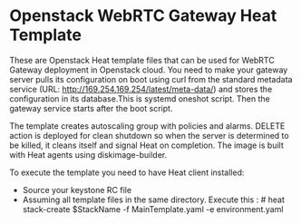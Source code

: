 # Openstack WebRTC Gateway Heat Template

These are Openstack Heat template files that can be used for WebRTC Gateway deployment in Openstack cloud. You need to make your gateway server pulls its configuration on boot using curl from the standard metadata service (URL: http://169.254.169.254/latest/meta-data/) and stores the configuration in its database.This is systemd oneshot script. Then the gateway service starts after the boot script.

The template creates autoscaling group with policies and alarms. DELETE action is deployed for clean shutdown so when the server is determined to be killed, it cleans itself and signal Heat on completion. The image is built with Heat agents using diskimage-builder.

To execute the template you need to have Heat client installed:

- Source your keystone RC file
- Assuming all template files in the same directory. Execute this :
      # heat stack-create $StackName -f MainTemplate.yaml -e environment.yaml
